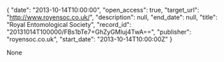 {
  "date": "2013-10-14T10:00:00", 
  "open_access": true, 
  "target_url": "http://www.royensoc.co.uk/", 
  "description": null, 
  "end_date": null, 
  "title": "Royal Entomological Society", 
  "record_id": "20131014T100000/FBs1bTe7+GhZyGMluj4TwA==", 
  "publisher": "royensoc.co.uk", 
  "start_date": "2013-10-14T10:00:00Z"
}

None